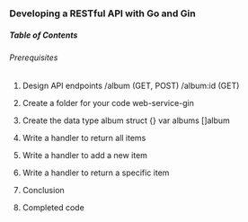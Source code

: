### Developing a RESTful API with Go and Gin
##### Table of Contents
###### Prerequisites
1. Design API endpoints
/album (GET, POST)
/album:id (GET)

2. Create a folder for your code
web-service-gin

3. Create the data
type album struct {}
var albums []album

4. Write a handler to return all items


5. Write a handler to add a new item
6. Write a handler to return a specific item
7. Conclusion
8. Completed code
